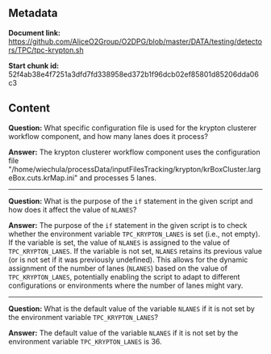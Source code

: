 ## Metadata

**Document link:** https://github.com/AliceO2Group/O2DPG/blob/master/DATA/testing/detectors/TPC/tpc-krypton.sh

**Start chunk id:** 52f4ab38e4f7251a3dfd7fd338958ed372b1f96dcb02ef85801d85206dda06c3

## Content

**Question:** What specific configuration file is used for the krypton clusterer workflow component, and how many lanes does it process?

**Answer:** The krypton clusterer workflow component uses the configuration file "/home/wiechula/processData/inputFilesTracking/krypton/krBoxCluster.largeBox.cuts.krMap.ini" and processes 5 lanes.

---

**Question:** What is the purpose of the `if` statement in the given script and how does it affect the value of `NLANES`?

**Answer:** The purpose of the `if` statement in the given script is to check whether the environment variable `TPC_KRYPTON_LANES` is set (i.e., not empty). If the variable is set, the value of `NLANES` is assigned to the value of `TPC_KRYPTON_LANES`. If the variable is not set, `NLANES` retains its previous value (or is not set if it was previously undefined). This allows for the dynamic assignment of the number of lanes (`NLANES`) based on the value of `TPC_KRYPTON_LANES`, potentially enabling the script to adapt to different configurations or environments where the number of lanes might vary.

---

**Question:** What is the default value of the variable `NLANES` if it is not set by the environment variable `TPC_KRYPTON_LANES`?

**Answer:** The default value of the variable `NLANES` if it is not set by the environment variable `TPC_KRYPTON_LANES` is 36.